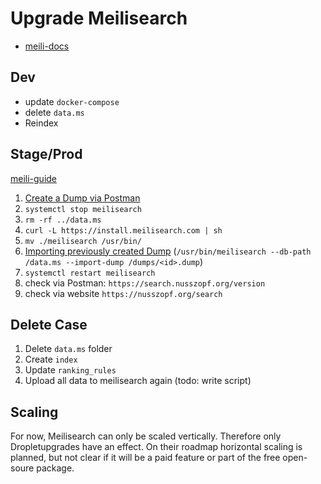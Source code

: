 # Upgrade Meilisearch

- [meili-docs](https://docs.meilisearch.com/guides/advanced_guides/installation.html#updating-meilisearch)

## Dev

- update `docker-compose`
- delete `data.ms`
- Reindex

## Stage/Prod

[meili-guide](https://github.com/meilisearch/MeiliSearch/discussions/1187)

1. [Create a Dump via Postman](https://docs.meilisearch.com/guides/advanced_guides/snapshots_and_dumps.html#creating-a-dump)
2. `systemctl stop meilisearch`
3. `rm -rf ../data.ms`
4. `curl -L https://install.meilisearch.com | sh`
5. `mv ./meilisearch /usr/bin/`
6. [Importing previously created Dump](https://docs.meilisearch.com/guides/advanced_guides/snapshots_and_dumps.html#import-a-dump) (`/usr/bin/meilisearch --db-path /data.ms --import-dump /dumps/<id>.dump`)
7. `systemctl restart meilisearch`
8. check via Postman: `https://search.nusszopf.org/version`
9. check via website `https://nusszopf.org/search`

## Delete Case

1. Delete `data.ms` folder
2. Create `index`
3. Update `ranking_rules`
4. Upload all data to meilisearch again (todo: write script)

## Scaling

For now, Meilisearch can only be scaled vertically. Therefore only Dropletupgrades have an effect. On their roadmap horizontal scaling is planned, but not clear if it will be a paid feature or part of the free open-soure package.
